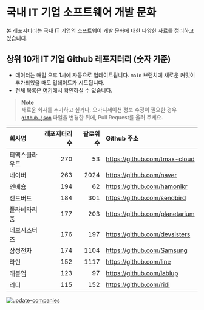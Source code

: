 # 국내 IT 기업 소프트웨어 개발 문화
본 레포지터리는 국내 IT 기업의 소프트웨어 개발 문화에 대한 다양한 자료를 정리하고 있습니다.

## 상위 10개 IT 기업 Github 레포지터리 (숫자 기준)

- 데이터는 매일 오후 1시에 자동으로 업데이트됩니다. `main` 브랜치에 새로운 커밋이 추가되었을 때도 업데이트가 시도됩니다.
- 전체 목록은 [여기](./github.md)에서 확인하실 수 있습니다.

> **Note**<br />
> 새로운 회사를 추가하고 싶거나, 오가니제이션 정보 수정이 필요한 경우 [`github.json`](./github.json) 파일을 변경한 뒤에, Pull Request를 올려 주세요.

<!-- MARKDOWN_TABLE(GITHUB): START -->

| **회사명** | **레포지터리 수** | **팔로워 수** | **Github 주소** |
|:---|---:|---:|:---|
| 티맥스클라우드 | 270 | 53 | https://github.com/tmax-cloud |
| 네이버 | 263 | 2024 | https://github.com/naver |
| 인베슘 | 194 | 62 | https://github.com/hamonikr |
| 센드버드 | 184 | 301 | https://github.com/sendbird |
| 플라네타리움 | 177 | 203 | https://github.com/planetarium |
| 데브시스터즈 | 176 | 197 | https://github.com/devsisters |
| 삼성전자 | 174 | 1104 | https://github.com/Samsung |
| 라인 | 152 | 1117 | https://github.com/line |
| 래블업 | 123 | 97 | https://github.com/lablup |
| 리디 | 115 | 152 | https://github.com/ridi |

<!-- MARKDOWN_TABLE(GITHUB): END -->

[![update-companies](https://github.com/JunRadish/korea-devculture/actions/workflows/update.yaml/badge.svg?branch=main)](https://github.com/JunRadish/korea-devculture/actions/workflows/update.yaml)